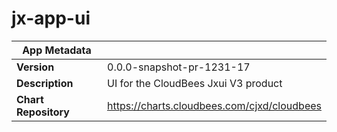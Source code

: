 # jx-app-ui

|App Metadata||
|---|---|
| **Version** | 0.0.0-snapshot-pr-1231-17 |
| **Description** | UI for the CloudBees Jxui V3 product |
| **Chart Repository** | https://charts.cloudbees.com/cjxd/cloudbees |

